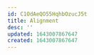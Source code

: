 ```yaml
---
id: C1OdAeQO55HqhbOzucJ5t
title: Alignment
desc: ''
updated: 1643007867647
created: 1643007867647
---
```


